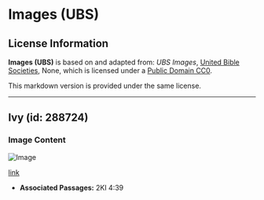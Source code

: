 # Images (UBS)

## License Information

**Images (UBS)** is based on and adapted from: _UBS Images_, [United Bible Societies](https://unitedbiblesocieties.org/), None, which is licensed under a [Public Domain CC0](https://creativecommons.org/public-domain/cc0/).

This markdown version is provided under the same license.



--------------------------------

## Ivy (id: 288724)

### Image Content

![Image](https://cdn.aquifer.bible/aquifer-content/resources/Media/WEB-0540_ivy.jpg)

[link](https://cdn.aquifer.bible/aquifer-content/resources/Media/WEB-0540_ivy.jpg)

* **Associated Passages:** 2KI 4:39

